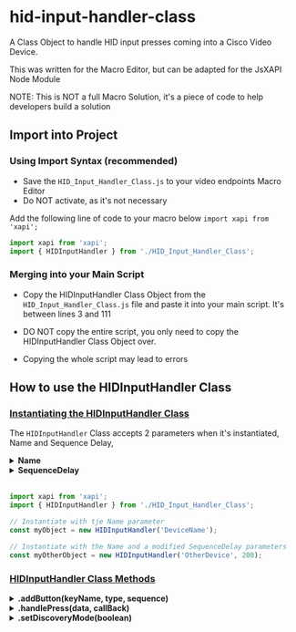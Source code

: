# hid-input-handler-class
 A Class Object to handle HID input presses coming into a Cisco Video Device.

 This was written for the Macro Editor, but can be adapted for the JsXAPI Node Module

 NOTE: This is NOT a full Macro Solution, it's a piece of code to help developers build a solution


 ## Import into Project

 ### Using Import Syntax (recommended)

 - Save the ```HID_Input_Handler_Class.js``` to your video endpoints Macro Editor
 - Do NOT activate, as it's not necessary

 Add the following line of code to your macro below ```import xapi from 'xapi';```

 ```javascript
import xapi from 'xapi';
import { HIDInputHandler } from './HID_Input_Handler_Class';
 ```

 ### Merging into your Main Script

 - Copy the HIDInputHandler Class Object from the ```HID_Input_Handler_Class.js``` file and paste it into your main script. It's between lines 3 and 111

 - DO NOT copy the entire script, you only need to copy the HIDInputHandler Class Object over.
  - Copying the whole script may lead to errors

## How to use the HIDInputHandler Class


### <ins>Instantiating the HIDInputHandler Class</ins>

The ```HIDInputHandler``` Class accepts 2 parameters when it's instantiated, Name and Sequence Delay,

<details>
  <summary><strong>Name</strong></summary>
  <br>
    <blockquote>Description: Assign a name for the HID Device your working with</blockquote>
    <ul>
      <li>Default Value: undefined</li>
      <li>DataType: String</li>
      <li>Required: Yes</li>
    </ul>
</details>

<details>
  <summary><strong>SequenceDelay</strong></summary>
  <br>
    <blockquote>Description: Set a delay, in milliseconds to handle rapid fire HID messages</blockquote>
    <ul>
      <li>Default Value: 75</li>
      <li>DataType: Integer</li>
      <li>Required: No</li>
    </ul>
</details>

<br>

```javascript
import xapi from 'xapi';
import { HIDInputHandler } from './HID_Input_Handler_Class';

// Instantiate with tje Name parameter
const myObject = new HIDInputHandler('DeviceName');

// Instantiate with the Name and a modified SequenceDelay parameters
const myOtherObject = new HIDInputHandler('OtherDevice', 200);
```

### <ins>HIDInputHandler Class Methods</ins>

<details>
  <summary><strong>.addButton(keyName, type, sequence)</strong></summary>
  <br>
    <blockquote>Description: Assign a name for the HID Device your working with</blockquote>
    <h4>Parameters:</h4>
    <details>
      <summary>keyName</summary>
      <blockquote>Description: Assign the name of the Key/Button for the HID input. This is used to provide the developer context on which key/button they are interacting with on their HID device</blockquote>
      <ul>
        <li>Default Value: undefined</li>
        <li>DataType: String</li>
        <li>Required: Yes</li>
      </ul>
    </details>
    <details>
      <summary>type</summary>
      <blockquote>Description: Assign a Type of the Key/Button for the HID input. This is used to define a type of action the HID device is performing. Examples include short-press, long-press, etc.</blockquote>
      <ul>
        <li>Default Value: undefined</li>
        <li>DataType: String</li>
        <li>Required: Yes</li>
      </ul>
    </details>
    <details>
      <summary>sequence</summary>
      <blockquote>Description: The sequence of key(s) emitted from the HID device. This could be 1 or more values. Some HID devices emit a sequence of keys, while others only emit 1</blockquote>
      <ul>
        <li>Default Value: undefined</li>
        <li>DataType: Array of JSON</li>
        <li>Required: Yes</li>
      </ul>
    </details>
    <br>
    <details>
    <summary>Code Example</summary>
    <br>

```javascript
import xapi from 'xapi';
import { HIDInputHandler } from './HID_Input_Handler_Class';

// Instantiate with tje Name parameter
const myObject = new HIDInputHandler('DeviceName');

// 1 Key Sequence example
myObject.addButton('Center-Button', 'short-press', [
  { "Code": "1", "Key": "KEY_ESC", "Type": "Pressed", "id": "1" }
])

// 2 Key Sequence Example
myObject.addButton('Left-Arrow', 'long-press', [
  { "Code": "1", "Key": "KEY_ESC", "Type": "Pressed", "id": "1" },
  { "Code": "1", "Key": "KEY_ESC", "Type": "Released", "id": "1" }
])

// Multi-Key Sequence Example
myObject.addButton('Left-Arrow', 'short-press', [
  { "Code": "125", "Key": "KEY_LEFTMETA", "Type": "Pressed", "id": "1" },
  { "Code": "28", "Key": "KEY_ENTER", "Type": "Pressed", "id": "1" },
  { "Code": "125", "Key": "KEY_LEFTMETA", "Type": "Released", "id": "1" },
  { "Code": "28", "Key": "KEY_ENTER", "Type": "Released", "id": "1" },
  { "Code": "56", "Key": "KEY_LEFTALT", "Type": "Pressed", "id": "1" },
  { "Code": "125", "Key": "KEY_LEFTMETA", "Type": "Pressed", "id": "1" },
  { "Code": "25", "Key": "KEY_P", "Type": "Pressed", "id": "1" },
  { "Code": "56", "Key": "KEY_LEFTALT", "Type": "Released", "id": "1" },
  { "Code": "125", "Key": "KEY_LEFTMETA", "Type": "Released", "id": "1" },
  { "Code": "25", "Key": "KEY_P", "Type": "Released", "id": "1" }
])
```
  </details><hr>
</details>
</details>

<details>
  <summary><strong>.handlePress(data, callBack)</strong></summary>
  <br>
    <blockquote>Description: Assign a name for the HID Device your working with</blockquote>
    <h4>Parameters:</h4>
    <details>
      <summary>data</summary>
      <blockquote>Description: Assign the name of the Key/Button for the HID input. This is used to provide the developer context on which key/button they are interacting with on their HID device</blockquote>
      <ul>
        <li>Default Value: undefined</li>
        <li>DataType: String</li>
        <li>Required: Yes</li>
      </ul>
    </details>
    <details>
      <summary>callBack</summary>
      <blockquote>Description: Assign the name of the Key/Button for the HID input. This is used to provide the developer context on which key/button they are interacting with on their HID device</blockquote>
      <ul>
        <li>Default Value: undefined</li>
        <li>DataType: String</li>
        <li>Required: Yes</li>
      </ul>
    </details>
    <br>
    <details>
    <summary>Code Example</summary>
    <br>

```javascript
import xapi from 'xapi';
import { HIDInputHandler } from './HID_Input_Handler_Class';

const myObject = new HIDInputHandler('DeviceName');

myObject.addButton('Center-Button', 'short-press', [
  { "Code": "1", "Key": "KEY_ESC", "Type": "Pressed", "id": "1" }
])

//Subscribe to the UserInterface InputDevice Key Action Event
xapi.Event.UserInterface.InputDevice.Key.Action.on(event => {

  //Pass the InputDevice Key Action (event) into the handlePress method
  myObject.handlePress(event, press => {

    //The handlePress method will process the payload, including multi-key sequences and provides a clean output
    console.log(press)

    /*
    Example Press Log Output


    */
  })
})
```
  </details><hr>
</details>

<details>
  <summary><strong>.setDiscoveryMode(boolean)</strong></summary>
  <br>
    <blockquote>Description: Assign a name for the HID Device your working with</blockquote>
    <h4>Parameters:</h4>
    <details>
      <summary>boolean</summary>
      <blockquote>Description: enable/disable Discovery Mode. Discovery mode will print the Key Sequence to the console, for you to discover your key presses.</blockquote>
      <ul>
        <li>Default Value: false</li>
        <li>DataType: Boolean</li>
        <li>Required: No</li>
      </ul>
    </details>
    <br>
    <details>
    <summary>Code and Example Output</summary>
    <br>

```javascript
import xapi from 'xapi';
import { HIDInputHandler } from './HID_Input_Handler_Class';

// Instantiate with tje Name parameter
const myObject = new HIDInputHandler('DeviceName');

//Be default, this is set to false, to enable add the following line to your script
myObject.setDiscoveryMode(true);

//Subscribe to the UserInterface InputDevice Key Action Event
xapi.Event.UserInterface.InputDevice.Key.Action.on(event => {

  //The handlePress method will now print to console Discovered Key Sequences
  myObject.handlePress(event, press => {
    // Your Code
  })
});

/*
  Example Discovery Log Output


*/
```
  </details><hr>
</details>
